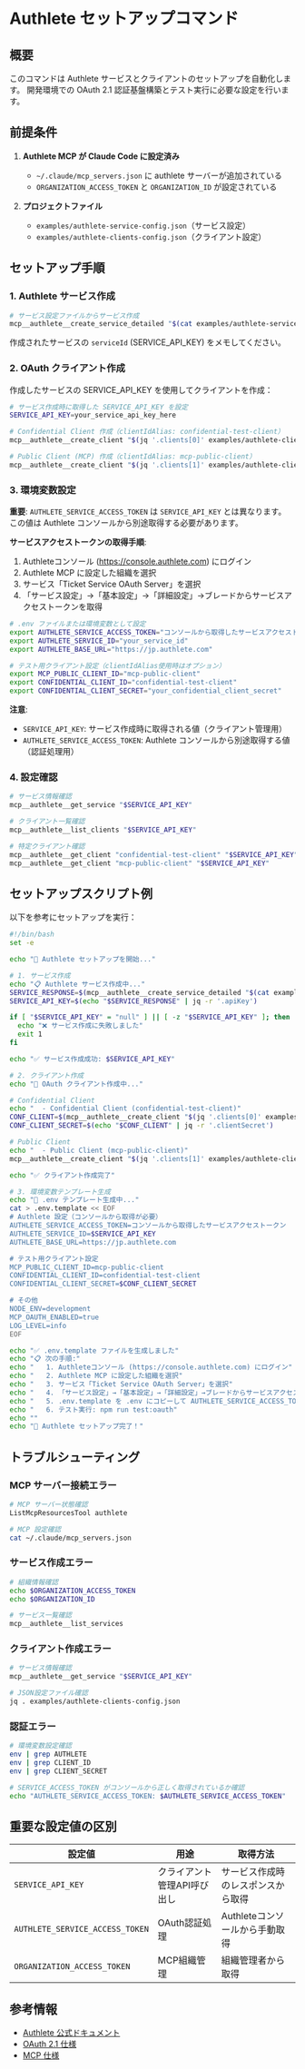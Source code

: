# Authlete セットアップコマンド

## 概要

このコマンドは Authlete サービスとクライアントのセットアップを自動化します。
開発環境での OAuth 2.1 認証基盤構築とテスト実行に必要な設定を行います。

## 前提条件

1. **Authlete MCP が Claude Code に設定済み**
   - `~/.claude/mcp_servers.json` に authlete サーバーが追加されている
   - `ORGANIZATION_ACCESS_TOKEN` と `ORGANIZATION_ID` が設定されている

2. **プロジェクトファイル**
   - `examples/authlete-service-config.json`（サービス設定）
   - `examples/authlete-clients-config.json`（クライアント設定）

## セットアップ手順

### 1. Authlete サービス作成

```bash
# サービス設定ファイルからサービス作成
mcp__authlete__create_service_detailed "$(cat examples/authlete-service-config.json)"
```

作成されたサービスの `serviceId` (SERVICE_API_KEY) をメモしてください。

### 2. OAuth クライアント作成

作成したサービスの SERVICE_API_KEY を使用してクライアントを作成：

```bash
# サービス作成時に取得した SERVICE_API_KEY を設定
SERVICE_API_KEY=your_service_api_key_here

# Confidential Client 作成（clientIdAlias: confidential-test-client）
mcp__authlete__create_client "$(jq '.clients[0]' examples/authlete-clients-config.json)" "$SERVICE_API_KEY"

# Public Client (MCP) 作成（clientIdAlias: mcp-public-client）
mcp__authlete__create_client "$(jq '.clients[1]' examples/authlete-clients-config.json)" "$SERVICE_API_KEY"
```

### 3. 環境変数設定

**重要**: `AUTHLETE_SERVICE_ACCESS_TOKEN` は `SERVICE_API_KEY` とは異なります。
この値は Authlete コンソールから別途取得する必要があります。

**サービスアクセストークンの取得手順**:
1. Authleteコンソール (https://console.authlete.com) にログイン
2. Authlete MCP に設定した組織を選択
3. サービス「Ticket Service OAuth Server」を選択
4. 「サービス設定」→「基本設定」→「詳細設定」→ブレードからサービスアクセストークンを取得

```bash
# .env ファイルまたは環境変数として設定
export AUTHLETE_SERVICE_ACCESS_TOKEN="コンソールから取得したサービスアクセストークン"
export AUTHLETE_SERVICE_ID="your_service_id" 
export AUTHLETE_BASE_URL="https://jp.authlete.com"

# テスト用クライアント設定（clientIdAlias使用時はオプション）
export MCP_PUBLIC_CLIENT_ID="mcp-public-client"
export CONFIDENTIAL_CLIENT_ID="confidential-test-client"
export CONFIDENTIAL_CLIENT_SECRET="your_confidential_client_secret"
```

**注意**: 
- `SERVICE_API_KEY`: サービス作成時に取得される値（クライアント管理用）
- `AUTHLETE_SERVICE_ACCESS_TOKEN`: Authlete コンソールから別途取得する値（認証処理用）

### 4. 設定確認

```bash
# サービス情報確認
mcp__authlete__get_service "$SERVICE_API_KEY"

# クライアント一覧確認  
mcp__authlete__list_clients "$SERVICE_API_KEY"

# 特定クライアント確認
mcp__authlete__get_client "confidential-test-client" "$SERVICE_API_KEY"
mcp__authlete__get_client "mcp-public-client" "$SERVICE_API_KEY"
```

## セットアップスクリプト例

以下を参考にセットアップを実行：

```bash
#!/bin/bash
set -e

echo "🚀 Authlete セットアップを開始..."

# 1. サービス作成
echo "📋 Authlete サービス作成中..."
SERVICE_RESPONSE=$(mcp__authlete__create_service_detailed "$(cat examples/authlete-service-config.json)")
SERVICE_API_KEY=$(echo "$SERVICE_RESPONSE" | jq -r '.apiKey')

if [ "$SERVICE_API_KEY" = "null" ] || [ -z "$SERVICE_API_KEY" ]; then
  echo "❌ サービス作成に失敗しました"
  exit 1
fi

echo "✅ サービス作成成功: $SERVICE_API_KEY"

# 2. クライアント作成
echo "🔑 OAuth クライアント作成中..."

# Confidential Client
echo "  - Confidential Client (confidential-test-client)"
CONF_CLIENT=$(mcp__authlete__create_client "$(jq '.clients[0]' examples/authlete-clients-config.json)" "$SERVICE_API_KEY")
CONF_CLIENT_SECRET=$(echo "$CONF_CLIENT" | jq -r '.clientSecret')

# Public Client  
echo "  - Public Client (mcp-public-client)"
mcp__authlete__create_client "$(jq '.clients[1]' examples/authlete-clients-config.json)" "$SERVICE_API_KEY"

echo "✅ クライアント作成完了"

# 3. 環境変数テンプレート生成
echo "📝 .env テンプレート生成中..."
cat > .env.template << EOF
# Authlete 設定（コンソールから取得が必要）
AUTHLETE_SERVICE_ACCESS_TOKEN=コンソールから取得したサービスアクセストークン
AUTHLETE_SERVICE_ID=$SERVICE_API_KEY
AUTHLETE_BASE_URL=https://jp.authlete.com

# テスト用クライアント設定
MCP_PUBLIC_CLIENT_ID=mcp-public-client
CONFIDENTIAL_CLIENT_ID=confidential-test-client
CONFIDENTIAL_CLIENT_SECRET=$CONF_CLIENT_SECRET

# その他
NODE_ENV=development
MCP_OAUTH_ENABLED=true
LOG_LEVEL=info
EOF

echo "✅ .env.template ファイルを生成しました"
echo "📋 次の手順:"
echo "   1. Authleteコンソール (https://console.authlete.com) にログイン"
echo "   2. Authlete MCP に設定した組織を選択"
echo "   3. サービス「Ticket Service OAuth Server」を選択"
echo "   4. 「サービス設定」→「基本設定」→「詳細設定」→ブレードからサービスアクセストークンを取得"
echo "   5. .env.template を .env にコピーして AUTHLETE_SERVICE_ACCESS_TOKEN を設定"
echo "   6. テスト実行: npm run test:oauth"
echo ""
echo "🎉 Authlete セットアップ完了！"
```

## トラブルシューティング

### MCP サーバー接続エラー
```bash
# MCP サーバー状態確認
ListMcpResourcesTool authlete

# MCP 設定確認
cat ~/.claude/mcp_servers.json
```

### サービス作成エラー
```bash
# 組織情報確認
echo $ORGANIZATION_ACCESS_TOKEN
echo $ORGANIZATION_ID

# サービス一覧確認
mcp__authlete__list_services
```

### クライアント作成エラー
```bash
# サービス情報確認
mcp__authlete__get_service "$SERVICE_API_KEY"

# JSON設定ファイル確認
jq . examples/authlete-clients-config.json
```

### 認証エラー
```bash
# 環境変数設定確認
env | grep AUTHLETE
env | grep CLIENT_ID
env | grep CLIENT_SECRET

# SERVICE_ACCESS_TOKEN がコンソールから正しく取得されているか確認
echo "AUTHLETE_SERVICE_ACCESS_TOKEN: $AUTHLETE_SERVICE_ACCESS_TOKEN"
```

## 重要な設定値の区別

| 設定値 | 用途 | 取得方法 |
|--------|------|----------|
| `SERVICE_API_KEY` | クライアント管理API呼び出し | サービス作成時のレスポンスから取得 |
| `AUTHLETE_SERVICE_ACCESS_TOKEN` | OAuth認証処理 | Authleteコンソールから手動取得 |
| `ORGANIZATION_ACCESS_TOKEN` | MCP組織管理 | 組織管理者から取得 |

## 参考情報

- [Authlete 公式ドキュメント](https://docs.authlete.com/)
- [OAuth 2.1 仕様](https://tools.ietf.org/html/draft-ietf-oauth-v2-1)
- [MCP 仕様](https://modelcontextprotocol.io/specification/)